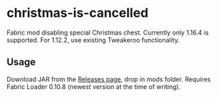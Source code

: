 # christmas-is-cancelled

Fabric mod disabling special Christmas chest. Currently only 1.16.4 is supported. For 1.12.2, use existing Tweakeroo functionality.

## Usage

Download JAR from the [Releases page](https://github.com/kosma/christmas-is-cancelled/releases), drop in mods folder. Requires Fabric Loader 0.10.8 (newest version at the time of writing).
